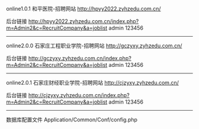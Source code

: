 online1.0.1
和平医院-招聘网站
http://hpyy2022.zyhzedu.com.cn/

后台链接
http://hpyy2022.zyhzedu.com.cn/index.php?m=Admin2&c=RecruitCompany&a=joblist
admin 123456


---------------------------------------------------------

online2.0.0
石家庄工程职业学院-招聘网站
http://gczyxy.zyhzedu.com.cn/

后台链接
http://gczyxy.zyhzedu.com.cn/index.php?m=Admin2&c=RecruitCompany&a=joblist
admin 123456

---------------------------------------------------------

online2.0.1
石家庄财经职业学院-招聘网站
http://cjzyxy.zyhzedu.com.cn/

后台链接
http://cjzyxy.zyhzedu.com.cn/index.php?m=Admin2&c=RecruitCompany&a=joblist
admin 123456


-------------------------------------------
数据库配置文件
Application/Common/Conf/config.php